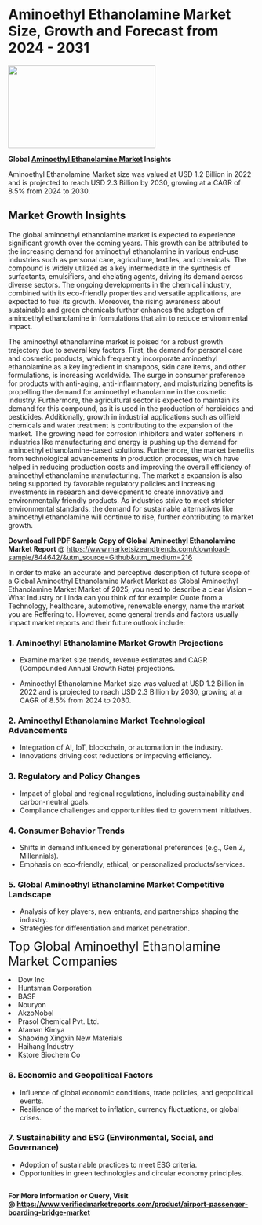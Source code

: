 <H1>Aminoethyl Ethanolamine Market Size, Growth and Forecast from 2024 - 2031</H1><img class="aligncenter size-medium wp-image-584254" src="https://thirdeyenews.in/wp-content/uploads/2024/09/Global-Market-Research-300x168.jpeg" alt="" width="300" height="168" /><p><strong>Global&nbsp;<a href="https://www.marketsizeandtrends.com/download-sample/844642/&amp;utm_source=Github&utm_medium=216">Aminoethyl Ethanolamine Market</a> Insights</strong></p><p>Aminoethyl Ethanolamine Market size was valued at USD 1.2 Billion in 2022 and is projected to reach USD 2.3 Billion by 2030, growing at a CAGR of 8.5% from 2024 to 2030.</p><p><h2>Market Growth Insights</h2> <p>The global aminoethyl ethanolamine market is expected to experience significant growth over the coming years. This growth can be attributed to the increasing demand for aminoethyl ethanolamine in various end-use industries such as personal care, agriculture, textiles, and chemicals. The compound is widely utilized as a key intermediate in the synthesis of surfactants, emulsifiers, and chelating agents, driving its demand across diverse sectors. The ongoing developments in the chemical industry, combined with its eco-friendly properties and versatile applications, are expected to fuel its growth. Moreover, the rising awareness about sustainable and green chemicals further enhances the adoption of aminoethyl ethanolamine in formulations that aim to reduce environmental impact. </p> <p>The aminoethyl ethanolamine market is poised for a robust growth trajectory due to several key factors. First, the demand for personal care and cosmetic products, which frequently incorporate aminoethyl ethanolamine as a key ingredient in shampoos, skin care items, and other formulations, is increasing worldwide. The surge in consumer preference for products with anti-aging, anti-inflammatory, and moisturizing benefits is propelling the demand for aminoethyl ethanolamine in the cosmetic industry. Furthermore, the agricultural sector is expected to maintain its demand for this compound, as it is used in the production of herbicides and pesticides. Additionally, growth in industrial applications such as oilfield chemicals and water treatment is contributing to the expansion of the market. The growing need for corrosion inhibitors and water softeners in industries like manufacturing and energy is pushing up the demand for aminoethyl ethanolamine-based solutions. Furthermore, the market benefits from technological advancements in production processes, which have helped in reducing production costs and improving the overall efficiency of aminoethyl ethanolamine manufacturing. The market's expansion is also being supported by favorable regulatory policies and increasing investments in research and development to create innovative and environmentally friendly products. As industries strive to meet stricter environmental standards, the demand for sustainable alternatives like aminoethyl ethanolamine will continue to rise, further contributing to market growth. </p><p><span class=""><strong>Download Full PDF Sample Copy of Global Aminoethyl Ethanolamine Market Report</strong> @ <a href="https://www.marketsizeandtrends.com/download-sample/844642/&amp;utm_source=Github&utm_medium=216" target="_blank">https://www.marketsizeandtrends.com/download-sample/844642/&amp;utm_source=Github&utm_medium=216</a></span></p><p>In order to make an accurate and perceptive description of future scope of a Global&nbsp;Aminoethyl Ethanolamine Market Market as Global&nbsp;Aminoethyl Ethanolamine Market Market of 2025, you need to describe a clear Vision &ndash; What Industry or Linda can you think of for example: Quote from a Technology, healthcare, automotive, renewable energy, name the market you are Reffering to. However, some general trends and factors usually impact market reports and their future outlook include:</p><h3>1.&nbsp;<strong>Aminoethyl Ethanolamine Market Growth Projections</strong></h3><ul><li>Examine market size trends, revenue estimates and CAGR (Compounded Annual Growth Rate) projections.</li><li><p>Aminoethyl Ethanolamine Market size was valued at USD 1.2 Billion in 2022 and is projected to reach USD 2.3 Billion by 2030, growing at a CAGR of 8.5% from 2024 to 2030.</p></li></ul><h3>2.&nbsp;<strong>Aminoethyl Ethanolamine Market Technological Advancements</strong></h3><ul><li>Integration of AI, IoT, blockchain, or automation in the industry.</li><li>Innovations driving cost reductions or improving efficiency.</li></ul><h3>3.&nbsp;<strong>Regulatory and Policy Changes</strong></h3><ul><li>Impact of global and regional regulations, including sustainability and carbon-neutral goals.</li><li>Compliance challenges and opportunities tied to government initiatives.</li></ul><h3>4.&nbsp;<strong>Consumer Behavior Trends</strong></h3><ul><li>Shifts in demand influenced by generational preferences (e.g., Gen Z, Millennials).</li><li>Emphasis on eco-friendly, ethical, or personalized products/services.</li></ul><h3>5.&nbsp;<strong>Global Aminoethyl Ethanolamine Market Competitive Landscape</strong></h3><ul><li>Analysis of key players, new entrants, and partnerships shaping the industry.</li><li>Strategies for differentiation and market penetration.</li></ul><p data-pm-slice="1 1 []"><span style="color: inherit; font-family: inherit; font-size: 25px;">Top Global Aminoethyl Ethanolamine Market Companies</span></p><div class="" data-test-id=""><p><li>Dow Inc</li><li> Huntsman Corporation</li><li> BASF</li><li> Nouryon</li><li> AkzoNobel</li><li> Prasol Chemical Pvt. Ltd.</li><li> Ataman Kimya</li><li> Shaoxing Xingxin New Materials</li><li> Haihang Industry</li><li> Kstore Biochem Co</li></p></div><h3>6.&nbsp;<strong>Economic and Geopolitical Factors</strong></h3><ul><li>Influence of global economic conditions, trade policies, and geopolitical events.</li><li>Resilience of the market to inflation, currency fluctuations, or global crises.</li></ul><h3>7.&nbsp;<strong>Sustainability and ESG (Environmental, Social, and Governance)</strong></h3><ul><li>Adoption of sustainable practices to meet ESG criteria.</li><li>Opportunities in green technologies and circular economy principles.</li></ul><h2><strong style="font-size: 14px;">For More Information or Query, Visit @&nbsp;</strong><a style="background-color: #ffffff; font-size: 14px;" href="https://www.marketsizeandtrends.com/report/aminoethyl-ethanolamine-market/" target="_blank">https://www.verifiedmarketreports.com/product/airport-passenger-boarding-bridge-market</a></h2>
